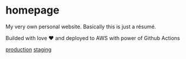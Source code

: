 # homepage
My very own personal website. Basically this is just a résumé.

Builded with love ❤️ and deployed to AWS with power of Github Actions

[production](http://unrefan-resume.s3-website.us-east-2.amazonaws.com)
[staging](http://unrefan-resume-staging.s3-website.us-east-2.amazonaws.com)

